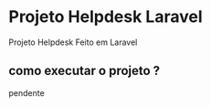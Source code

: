 # Projeto Helpdesk Laravel

Projeto Helpdesk Feito em Laravel

## como executar o projeto ?
pendente
